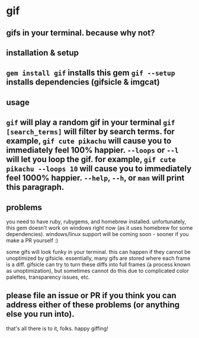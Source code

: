 # gif
gifs in your terminal. because why not?
---

## installation & setup
`gem install gif` installs this gem
`gif --setup` installs dependencies (gifsicle & imgcat)
---

## usage
`gif` will play a random gif in your terminal
`gif [search_terms]` will filter by search terms. for example, `gif cute pikachu` will cause you to immediately feel 100% happier.
`--loops` or `--l` will let you loop the gif. for example, `gif cute pikachu --loops 10` will cause you to immediately feel 1000% happier.
`--help`, `--h`, or `man` will print this paragraph.
---

## problems
you need to have ruby, rubygems, and homebrew installed. unfortunately, this gem doesn't work on windows right now (as it uses homebrew for some dependencies). windows/linux support will be coming soon - sooner if you make a PR yourself :)

some gifs will look funky in your terminal. this can happen if they cannot be unoptimized by gifsicle. essentially, many gifs are stored where each frame is a diff. gifsicle can try to turn these diffs into full frames (a process known as unoptimization), but sometimes cannot do this due to complicated color palettes, transparency issues, etc.

please file an issue or PR if you think you can address either of these problems (or anything else you run into).
---
that's all there is to it, folks.
happy giffing!
